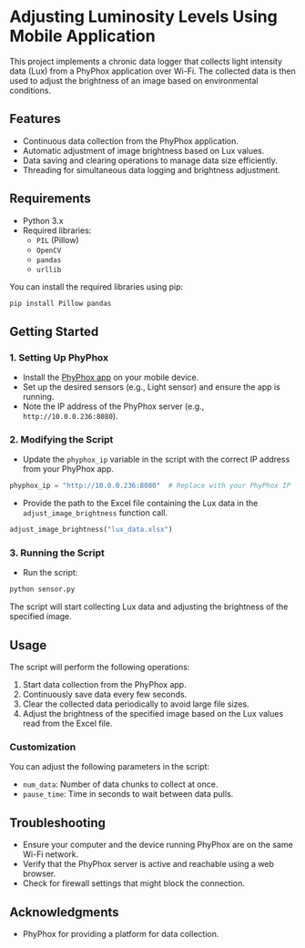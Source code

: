 # Adjusting Luminosity Levels Using Mobile Application

This project implements a chronic data logger that collects light intensity data (Lux) from a PhyPhox application over Wi-Fi. The collected data is then used to adjust the brightness of an image based on environmental conditions. 

## Features

- Continuous data collection from the PhyPhox application.
- Automatic adjustment of image brightness based on Lux values.
- Data saving and clearing operations to manage data size efficiently.
- Threading for simultaneous data logging and brightness adjustment.

## Requirements

- Python 3.x
- Required libraries:
  - `PIL` (Pillow)
  - `OpenCV`
  - `pandas`
  - `urllib`

You can install the required libraries using pip:

```bash
pip install Pillow pandas
```

## Getting Started

### 1. Setting Up PhyPhox

- Install the [PhyPhox app](https://phyphox.org/) on your mobile device.
- Set up the desired sensors (e.g., Light sensor) and ensure the app is running.
- Note the IP address of the PhyPhox server (e.g., `http://10.0.0.236:8080`).

### 2. Modifying the Script

- Update the `phyphox_ip` variable in the script with the correct IP address from your PhyPhox app.
  
```python
phyphox_ip = "http://10.0.0.236:8080"  # Replace with your PhyPhox IP
```

- Provide the path to the Excel file containing the Lux data in the `adjust_image_brightness` function call.

```python
adjust_image_brightness("lux_data.xlsx")
```

### 3. Running the Script

- Run the script:

```bash
python sensor.py
```

The script will start collecting Lux data and adjusting the brightness of the specified image.

## Usage

The script will perform the following operations:

1. Start data collection from the PhyPhox app.
2. Continuously save data every few seconds.
3. Clear the collected data periodically to avoid large file sizes.
4. Adjust the brightness of the specified image based on the Lux values read from the Excel file.

### Customization

You can adjust the following parameters in the script:

- `num_data`: Number of data chunks to collect at once.
- `pause_time`: Time in seconds to wait between data pulls.

## Troubleshooting

- Ensure your computer and the device running PhyPhox are on the same Wi-Fi network.
- Verify that the PhyPhox server is active and reachable using a web browser.
- Check for firewall settings that might block the connection.

## Acknowledgments

- PhyPhox for providing a platform for data collection.
